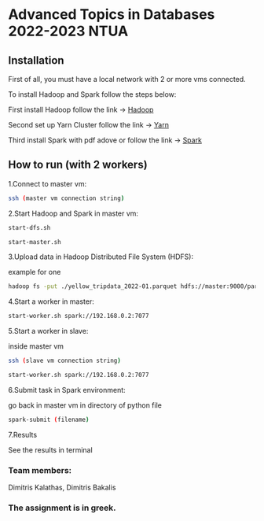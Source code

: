 # Advanced Topics in Databases 2022-2023 NTUA

## Installation

First of all, you must have a local network with 2 or more vms connected.

To install Hadoop and Spark follow the steps below:

First install Hadoop follow the link -> [Hadoop](https://sparkbyexamples.com/hadoop/apache-hadoop-installation/)

Second set up Yarn Cluster follow the link -> [Yarn](https://sparkbyexamples.com/hadoop/yarn-setup-and-run-map-reduce-program/)

Third install Spark with pdf adove or follow the link -> [Spark](https://sparkbyexamples.com/spark/spark-setup-on-hadoop-yarn/)

## How to run (with 2 workers)

1.Connect to master vm:

```bash
ssh (master vm connection string)
```
2.Start Hadoop and Spark in master vm:

```bash
start-dfs.sh
```
```bash
start-master.sh
```
3.Upload data in Hadoop Distributed File System (HDFS):

example for one

```bash
hadoop fs -put ./yellow_tripdata_2022-01.parquet hdfs://master:9000/par/yellow_tripdata_2022-01.parquet
```
4.Start a worker in master:

```bash
start-worker.sh spark://192.168.0.2:7077
```
5.Start a worker in slave:

inside master vm

```bash
ssh (slave vm connection string)
```
```bash
start-worker.sh spark://192.168.0.2:7077
```

6.Submit task in Spark environment:

go back in master vm in directory of python file 

```bash
spark-submit (filename)
```

7.Results

See the results in terminal 

### Team members:

Dimitris Kalathas, Dimitris Bakalis

### The assignment is in greek.
